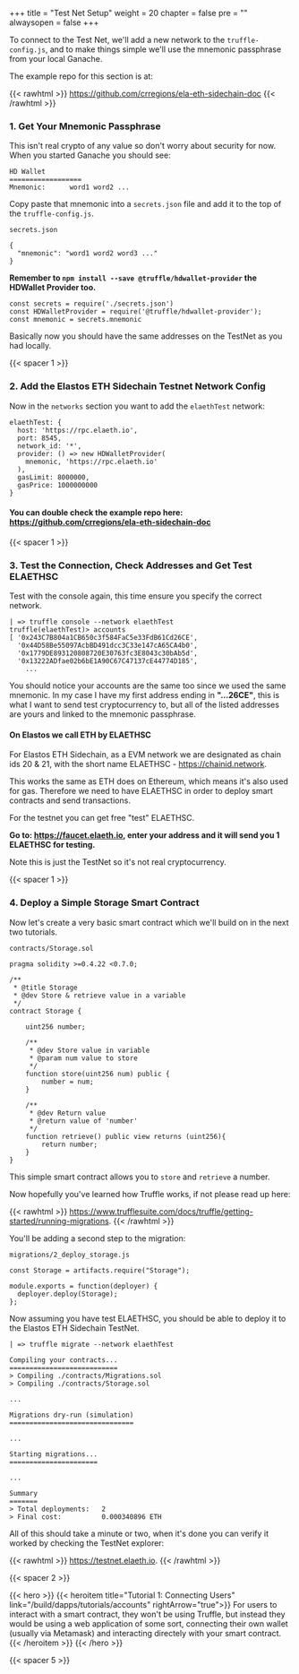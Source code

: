 +++
title = "Test Net Setup"
weight = 20
chapter = false
pre = ""
alwaysopen = false
+++

To connect to the Test Net, we'll add a new network to the `truffle-config.js`, and to make things simple we'll use
the mnemonic passphrase from your local Ganache.

The example repo for this section is at: 

{{< rawhtml >}}
<a href="https://github.com/crregions/ela-eth-sidechain-doc" target="_blank" onclick="event.stopPropagation();">https://github.com/crregions/ela-eth-sidechain-doc</a>
{{< /rawhtml >}}

### 1. Get Your Mnemonic Passphrase

This isn't real crypto of any value so don't worry about security for now. When you started Ganache you should see:

```
HD Wallet
==================
Mnemonic:      word1 word2 ...
``` 

Copy paste that mnemonic into a `secrets.json` file and add it to the top of the `truffle-config.js`. 

`secrets.json`
```
{
  "mnemonic": "word1 word2 word3 ..."
}
```

**Remember to `npm install --save @truffle/hdwallet-provider` the HDWallet Provider too.**

```
const secrets = require('./secrets.json')
const HDWalletProvider = require('@truffle/hdwallet-provider');
const mnemonic = secrets.mnemonic
```

Basically now you should have the same addresses on the TestNet as you had locally.

{{< spacer 1 >}}

### 2. Add the Elastos ETH Sidechain Testnet Network Config

Now in the `networks` section you want to add the `elaethTest` network:

```
elaethTest: {
  host: 'https://rpc.elaeth.io',
  port: 8545,
  network_id: '*',
  provider: () => new HDWalletProvider(
    mnemonic, 'https://rpc.elaeth.io'
  ),
  gasLimit: 8000000,
  gasPrice: 1000000000
}
```

#### You can double check the example repo here: https://github.com/crregions/ela-eth-sidechain-doc 

{{< spacer 1 >}}

### 3. Test the Connection, Check Addresses and Get Test ELAETHSC

Test with the console again, this time ensure you specify the correct network.
```
| => truffle console --network elaethTest
truffle(elaethTest)> accounts
[ '0x243C7B804a1CB650c3f584FaC5e33FdB61Cd26CE',
  '0x44D58Be55097AcbBD491dcc3C33e147cA65CA4b0',
  '0x1779DE893120808720E30763fc3E8043c30bAb5d',
  '0x13222ADfae02b6bE1A90C67C47137cE44774D185',
    ...
```
 
You should notice your accounts are the same too since we used the same mnemonic. In my case I have my first address 
ending in **"...26CE"**, this is what I want to send test cryptocurrency to, but all of the listed addresses are yours
and linked to the mnemonic passphrase.

#### On Elastos we call ETH by ELAETHSC

For Elastos ETH Sidechain, as a EVM network we are designated as chain ids 20 & 21, with the short name ELAETHSC - https://chainid.network.

This works the same as ETH does on Ethereum, which means it's also used for gas. Therefore we need to have ELAETHSC
in order to deploy smart contracts and send transactions. 

For the testnet you can get free "test" ELAETHSC. 

**Go to: https://faucet.elaeth.io, enter your address and it will send you 1 ELAETHSC for testing.** 

Note this is just the TestNet so it's not real cryptocurrency.

{{< spacer 1 >}}

### 4. Deploy a Simple Storage Smart Contract

Now let's create a very basic smart contract which we'll build on in the next two tutorials.

`contracts/Storage.sol`

```
pragma solidity >=0.4.22 <0.7.0;

/**
 * @title Storage
 * @dev Store & retrieve value in a variable
 */
contract Storage {

    uint256 number;

    /**
     * @dev Store value in variable
     * @param num value to store
     */
    function store(uint256 num) public {
        number = num;
    }

    /**
     * @dev Return value
     * @return value of 'number'
     */
    function retrieve() public view returns (uint256){
        return number;
    }
}
```

This simple smart contract allows you to `store` and `retrieve` a number.

Now hopefully you've learned how Truffle works, if not please read up here:

{{< rawhtml >}}
<a href="https://www.trufflesuite.com/docs/truffle/getting-started/running-migrations" target="_blank">https://www.trufflesuite.com/docs/truffle/getting-started/running-migrations</a>.
{{< /rawhtml >}}

You'll be adding a second step to the migration:

`migrations/2_deploy_storage.js`
```
const Storage = artifacts.require("Storage");

module.exports = function(deployer) {
  deployer.deploy(Storage);
};
```

Now assuming you have test ELAETHSC, you should be able to deploy it to the Elastos ETH Sidechain TestNet.

``` 
| => truffle migrate --network elaethTest

Compiling your contracts...
===========================
> Compiling ./contracts/Migrations.sol
> Compiling ./contracts/Storage.sol

...

Migrations dry-run (simulation)
===============================

...

Starting migrations...
======================

...

Summary
=======
> Total deployments:   2
> Final cost:          0.000340896 ETH
```

All of this should take a minute or two, when it's done you can verify it worked by checking the TestNet explorer:

{{< rawhtml >}}
<a href="https://testnet.elaeth.io" target="_blank">https://testnet.elaeth.io</a>.
{{< /rawhtml >}}

{{< spacer 2 >}}

{{< hero >}}
    {{< heroitem title="Tutorial 1: Connecting Users" link="/build/dapps/tutorials/accounts" rightArrow="true">}}
        For users to interact with a smart contract, they won't be using Truffle, but instead they would be using a web application
        of some sort, connecting their own wallet (usually via Metamask) and interacting directely with your smart contract.
    {{< /heroitem >}}
{{< /hero >}}

{{< spacer 5 >}}
